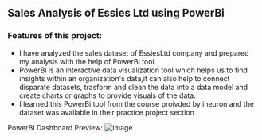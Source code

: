 ## Sales Analysis of Essies Ltd using PowerBi
### Features of this project:

- I have analyzed the sales dataset of EssiesLtd company and prepared my analysis with the help of PowerBi tool.
- PowerBi is an interactive data visualization tool which helps us to find insights within an organization's data,it can also help to connect disparate datasets, trasform and clean the data into a data model and create charts or graphs to provide visuals of the data.
- I learned this PowerBi tool from the course proivded by ineuron and the dataset was available in their practice project section

PowerBi Dashboard Preview:
![image](https://user-images.githubusercontent.com/67269209/181310996-9794caab-1b5d-4138-9060-72eb69ddce86.png)

